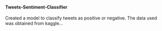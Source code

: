 #### Tweets-Sentiment-Classifier

Created a model to classify tweets as positive or negative.
The data used was obtained from kaggle...
